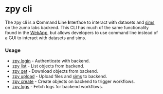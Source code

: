 # zpy cli

The zpy cli is a **C**ommand **L**ine **I**nterface to interact with datasets and [sims](https://zumolabs.github.io/zpy/zpy/tutorials/what_is_a_sim/) on the zumo labs backend. This CLI has much of the same functionality found in the [WebApp](https://zumolabs.github.io/zpy/app/about/), but allows developers to use command line instead of a GUI to interact with datasets and sims.

### Usage

* [zpy login](login.md) - Authenticate with backend. 
* [zpy list](list.md) - List objects from backend.
* [zpy get](get.md) - Download objects from backend.
* [zpy upload](upload.md) - Upload files and [sims](https://zumolabs.github.io/zpy/zpy/tutorials/what_is_a_sim/) to backend.
* [zpy create](create.md) - Create objects on backend to trigger workflows.
* [zpy logs](logs.md) - Fetch logs for backend workflows.
